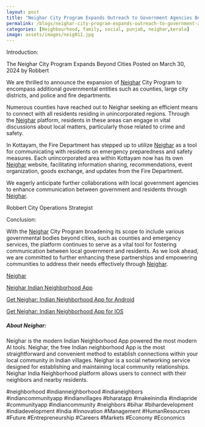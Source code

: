 ```yaml
---
layout: post
title: "Neighar City Program Expands Outreach to Government Agencies Beyond Cities"
permalink: /blogs/neighar-city-program-expands-outreach-to-government-agencies
categories: [Neighbourhood, family, social, punjab, neighar,kerala]
image: assets/images/neig011.jpg
---
```



Introduction:
 

The Neighar City Program Expands Beyond Cities
Posted on March 30, 2024 by Robbert


We are thrilled to announce the expansion of [Neighar](https://neighar.com/download) City Program to encompass additional governmental entities such as counties, large city districts, and police and fire departments.

Numerous counties have reached out to Neighar seeking an efficient means to connect with all residents residing in unincorporated regions. Through the [Neighar](https://neighar.com/download) platform, residents in these areas can engage in vital discussions about local matters, particularly those related to crime and safety.

In Kottayam, the Fire Department has stepped up to utilize [Neighar](https://neighar.com/download) as a tool for communicating with residents on emergency preparedness and safety measures. Each unincorporated area within Kottayam now has its own [Neighar](https://neighar.com/download) website, facilitating information sharing, recommendations, event organization, goods exchange, and updates from the Fire Department.

We eagerly anticipate further collaborations with local government agencies to enhance communication between government and residents through [Neighar](https://neighar.com/download).

Robbert
City Operations Strategist



Conclusion:


With the [Neighar](https://neighar.com/download) City Program broadening its scope to include various governmental bodies beyond cities, such as counties and emergency services, the platform continues to serve as a vital tool for fostering communication between local government and residents. As we look ahead, we are committed to further enhancing these partnerships and empowering communities to address their needs effectively through [Neighar](https://neighar.com/download).



[Neighar](https://www.neighar.com)

[Neighar Indian Neighborhood App](https://neighar.com/download)

[Get Neighar: Indian Neighborhood App for Android](https://play.google.com/store/apps/details?id=com.neighar.app)

[Get Neighar: Indian Neighborhood App for IOS](https://apps.apple.com/us/app/neighar-india-neighborhood-app/id6471035218)

##### About Neighar:

Neighar is the modern Indian Neighborhood App powered the most modern AI tools. Neighar, the free Indian neighborhood App is the most straightforward and convenient method to establish connections within your local community in Indian villages. Neighar is a social networking service designed for establishing and maintaining local community relationships. Neighar India Neighborhood platform allows users to connect with their neighbors and nearby residents.

#neighborhood #indianneighborhood #indianeighbors #indiancommunityapp #indianvillages #bharatapp #makeinindia #indiapride #communityapp #indiancommunity #neighbors #bihar #bihardevelopment #indiadevelopment #India #Innovation #Management #HumanResources #Future #Entrepreneurship #Careers #Markets #Economy #Economics